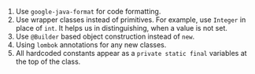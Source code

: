 1. Use `google-java-format` for code formatting.
2. Use wrapper classes instead of primitives. For example, use `Integer` in place of `int`. It helps us in distinguishing, when a value is not set.
3. Use `@Builder` based object construction instead of `new`.
4. Using `lombok` annotations for any new classes.
5. All hardcoded constants appear as a `private static final` variables at the top of the class.